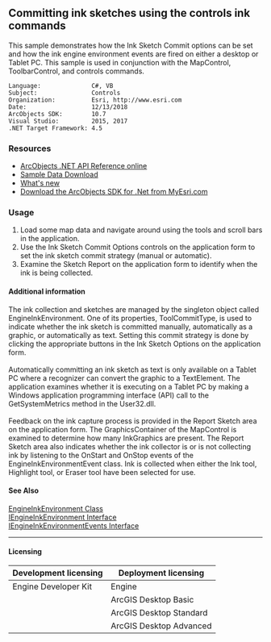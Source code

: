 ## Committing ink sketches using the controls ink commands

  <div xmlns="http://www.w3.org/1999/xhtml" xmlns:my="http://schemas.microsoft.com/office/infopath/2003/myXSD/2006-02-10T23:25:53">This sample demonstrates how the Ink Sketch Commit options can be set and how the ink engine environment events are fired on either a desktop or Tablet PC. This sample is used in conjunction with the MapControl, ToolbarControl, and controls commands. </div>  


<!-- TODO: Fill this section below with metadata about this sample-->
```
Language:              C#, VB
Subject:               Controls
Organization:          Esri, http://www.esri.com
Date:                  12/13/2018
ArcObjects SDK:        10.7
Visual Studio:         2015, 2017
.NET Target Framework: 4.5
```

### Resources

* [ArcObjects .NET API Reference online](http://desktop.arcgis.com/en/arcobjects/latest/net/webframe.htm)  
* [Sample Data Download](../../releases)  
* [What's new](http://desktop.arcgis.com/en/arcobjects/latest/net/webframe.htm#91cabc68-2271-400a-8ff9-c7fb25108546.htm)  
* [Download the ArcObjects SDK for .Net from MyEsri.com](https://my.esri.com/)  

### Usage
1. Load some map data and navigate around using the tools and scroll bars in the application.   
1. Use the Ink Sketch Commit Options controls on the application form to set the ink sketch commit strategy (manual or automatic).   
1. Examine the Sketch Report on the application form to identify when the ink is being collected.   





#### Additional information  
<div xmlns="http://www.w3.org/1999/xhtml" xmlns:my="http://schemas.microsoft.com/office/infopath/2003/myXSD/2006-02-10T23:25:53">The ink collection and sketches are managed by the singleton object called EngineInkEnvironment. One of its properties, ToolCommitType, is used to indicate whether the ink sketch is committed manually, automatically as a graphic, or automatically as text. Setting this commit strategy is done by clicking the appropriate buttons in the Ink Sketch Options on the application form. </div>  
<div xmlns="http://www.w3.org/1999/xhtml" xmlns:my="http://schemas.microsoft.com/office/infopath/2003/myXSD/2006-02-10T23:25:53"> </div>  
<div xmlns="http://www.w3.org/1999/xhtml" xmlns:my="http://schemas.microsoft.com/office/infopath/2003/myXSD/2006-02-10T23:25:53">Automatically committing an ink sketch as text is only available on a Tablet PC where a recognizer can convert the graphic to a TextElement. The application examines whether it is executing on a Tablet PC by making a Windows application programming interface (API) call to the GetSystemMetrics method in the User32.dll. </div>  
<div xmlns="http://www.w3.org/1999/xhtml" xmlns:my="http://schemas.microsoft.com/office/infopath/2003/myXSD/2006-02-10T23:25:53"> </div>  
<div xmlns="http://www.w3.org/1999/xhtml" xmlns:my="http://schemas.microsoft.com/office/infopath/2003/myXSD/2006-02-10T23:25:53">Feedback on the ink capture process is provided in the Report Sketch area on the application form. The GraphicsContainer of the MapControl is examined to determine how many InkGraphics are present. The Report Sketch area also indicates whether the ink collector is or is not collecting ink by listening to the OnStart and OnStop events of the EngineInkEnvironmentEvent class. Ink is collected when either the Ink tool, Highlight tool, or Eraser tool have been selected for use.</div>  


#### See Also  
[EngineInkEnvironment Class](http://desktop.arcgis.com/search/?q=EngineInkEnvironment%20Class&p=0&language=en&product=arcobjects-sdk-dotnet&version=&n=15&collection=help)  
[IEngineInkEnvironment Interface](http://desktop.arcgis.com/search/?q=IEngineInkEnvironment%20Interface&p=0&language=en&product=arcobjects-sdk-dotnet&version=&n=15&collection=help)  
[IEngineInkEnvironmentEvents Interface](http://desktop.arcgis.com/search/?q=IEngineInkEnvironmentEvents%20Interface&p=0&language=en&product=arcobjects-sdk-dotnet&version=&n=15&collection=help)  


---------------------------------

#### Licensing  
| Development licensing | Deployment licensing | 
| ------------- | ------------- | 
| Engine Developer Kit | Engine |  
|  | ArcGIS Desktop Basic |  
|  | ArcGIS Desktop Standard |  
|  | ArcGIS Desktop Advanced |  


